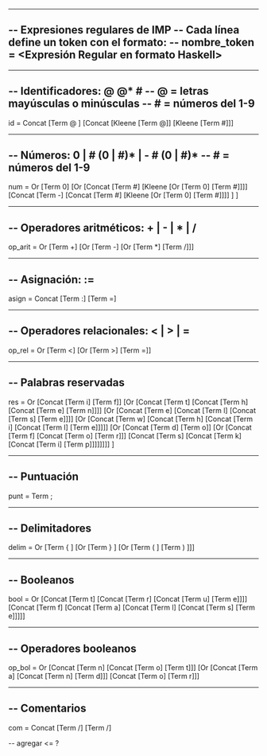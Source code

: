 ------------------------------------------------------
-- Expresiones regulares de IMP
-- Cada línea define un token con el formato:
-- nombre_token = <Expresión Regular en formato Haskell>
------------------------------------------------------


------------------------------------------------------
-- Identificadores:  @ @* # 
-- @ = letras mayúsculas o minúsculas
-- # = números del 1-9
------------------------------------------------------
id = Concat 
          [Term @ ]
          [Concat
            [Kleene [Term @]]
            [Kleene  [Term #]]]

------------------------------------------------------
-- Números: 0 | # (0 | #)* | - # (0 | #)*
-- # = números del 1-9
------------------------------------------------------
num = Or 
        [Term 0]
        [Or 
          [Concat 
            [Term #]
            [Kleene [Or [Term 0] [Term #]]]]
          [Concat 
            [Term -]
            [Concat 
            [Term #]
            [Kleene [Or [Term 0] [Term #]]]]
          ]
        ]

------------------------------------------------------
-- Operadores aritméticos: + | - | * | /
------------------------------------------------------
op_arit = Or 
            [Term +] 
            [Or [Term -] [Or [Term *] [Term /]]]

------------------------------------------------------
-- Asignación: :=
------------------------------------------------------
asign = Concat [Term :] [Term =]

------------------------------------------------------
-- Operadores relacionales: < | > | =
------------------------------------------------------
op_rel = Or 
          [Term <] 
          [Or [Term >] [Term =]]

------------------------------------------------------
-- Palabras reservadas
------------------------------------------------------
res = Or
        [Concat [Term i] [Term f]]
        [Or [Concat [Term t] [Concat [Term h] [Concat [Term e] [Term n]]]]
            [Or [Concat [Term e] [Concat [Term l] [Concat [Term s] [Term e]]]]
                [Or [Concat [Term w] [Concat [Term h] [Concat [Term i] [Concat [Term l] [Term e]]]]]
                    [Or [Concat [Term d] [Term o]]
                        [Or [Concat [Term f] [Concat [Term o] [Term r]]]
                            [Concat [Term s] [Concat [Term k] [Concat [Term i] [Term p]]]]]]]]
        ]

------------------------------------------------------
-- Puntuación
------------------------------------------------------
punt = Term ;

------------------------------------------------------
-- Delimitadores
------------------------------------------------------
delim = Or 
          [Term { ]
          [Or [Term } ] [Or [Term ( ] [Term ) ]]]

------------------------------------------------------
-- Booleanos
------------------------------------------------------
bool = Or
          [Concat [Term t] [Concat [Term r] [Concat [Term u] [Term e]]]]
          [Concat [Term f] [Concat [Term a] [Concat [Term l] [Concat [Term s] [Term e]]]]]
                              
------------------------------------------------------
-- Operadores booleanos
------------------------------------------------------
op_bol = Or
            [Concat [Term n] [Concat [Term o] [Term t]]]
            [Or [Concat [Term a] [Concat [Term n] [Term d]]]
                [Concat [Term o] [Term r]]]

------------------------------------------------------
-- Comentarios
------------------------------------------------------
com = Concat [Term /] [Term /]

-- agregar <= ?